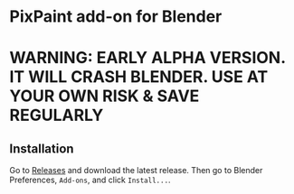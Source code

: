 # PixPaint add-on for Blender

# WARNING: EARLY ALPHA VERSION. IT WILL CRASH BLENDER. USE AT YOUR OWN RISK & SAVE REGULARLY


## Installation

Go to [Releases](https://github.com/noio/pixpaint/releases) and download the latest release. Then go to Blender Preferences, `Add-ons`, and click `Install...`. 
